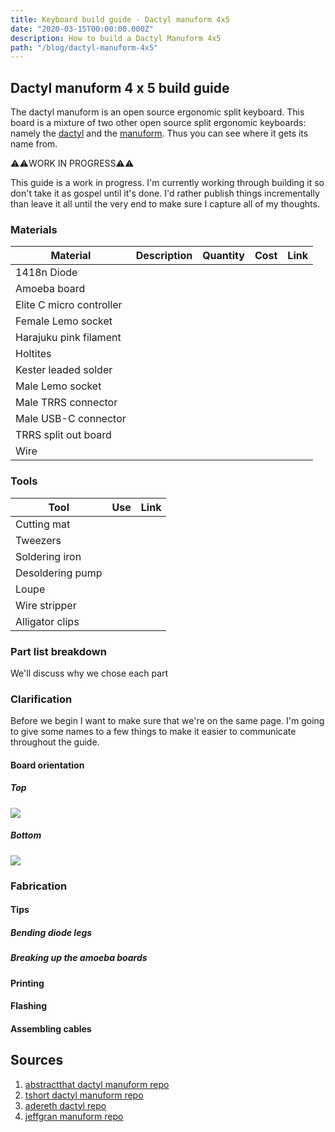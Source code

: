 ```yaml
---
title: Keyboard build guide - Dactyl manuform 4x5
date: "2020-03-15T00:00:00.000Z"
description: How to build a Dactyl Manuform 4x5
path: "/blog/dactyl-manuform-4x5"
---
```


## Dactyl manuform 4 x 5 build guide

The dactyl manuform is an open source ergonomic split keyboard. This board is a mixture of two other open source split ergonomic keyboards: namely the [dactyl][gh-dactyl] and the [manuform][gh-manuform]. Thus you can see where it gets its name from.

⚠️⚠️WORK IN PROGRESS⚠️⚠️

This guide is a work in progress. I'm currently working through building it so don't take it as gospel until it's done. I'd rather publish things incrementally than leave it all until the very end to make sure I capture all of my thoughts.

### Materials

| Material                 | Description | Quantity | Cost | Link |
| ------------------------ | ----------- | -------- | ---- | ---- |
| 1418n Diode              |             |          |      |      |
| Amoeba board             |             |          |      |      |
| Elite C micro controller |             |          |      |      |
| Female Lemo socket       |             |          |      |      |
| Harajuku pink filament   |             |          |      |      |
| Holtites                 |             |          |      |      |
| Kester leaded solder     |             |          |      |      |
| Male Lemo socket         |             |          |      |      |
| Male TRRS connector      |             |          |      |      |
| Male USB-C connector     |             |          |      |      |
| TRRS split out board     |             |          |      |      |
| Wire                     |             |          |      |      |

### Tools

| Tool             | Use | Link |
| ---------------- | --- | ---- |
| Cutting mat      |     |      |
| Tweezers         |     |      |
| Soldering iron   |     |      |
| Desoldering pump |     |      |
| Loupe            |     |      |
| Wire stripper    |     |      |
| Alligator clips  |     |      |

### Part list breakdown

We'll discuss why we chose each part

### Clarification

Before we begin I want to make sure that we're on the same page. I'm going to give some names to a few things to make it easier to communicate throughout the guide.

#### Board orientation

##### Top

![](./board-top.jpg)

##### Bottom

![](./board-bottom.jpg)

### Fabrication

#### Tips

##### Bending diode legs

##### Breaking up the amoeba boards

#### Printing

#### Flashing

#### Assembling cables

## Sources

[gh-dactyl-manuform]: https://github.com/abstracthat/dactyl-manuform
[gh-tshort-dactyl-manuform]: https://github.com/tshort/dactyl-keyboard
[gh-dactyl]: https://github.com/adereth/dactyl-keyboard
[gh-manuform]: https://github.com/jeffgran/ManuForm

1. [abstractthat dactyl manuform repo][gh-dactyl-manuform]
1. [tshort dactyl manuform repo][gh-tshort-dactyl-manuform]
1. [adereth dactyl repo][gh-dactyl]
1. [jeffgran manuform repo][gh-manuform]
